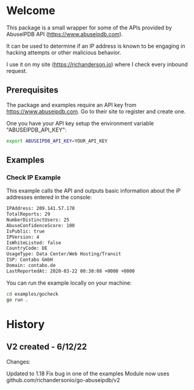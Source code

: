 # Welcome

This package is a small wrapper for some of the APIs provided by AbuseIPDB API (https://www.abuseipdb.com).

It can be used to determine if an IP address is known to be engaging in hacking attempts or other malicious behavior.

I use it on my site (https://richanderson.io) where I check every inbound request.


## Prerequisites

The package and examples require an API key from https://www.abuseipdb.com.  Go to their site to register and create one.

One you have your API key setup the environment variable "ABUSEIPDB_API_KEY":

```bash
export ABUSEIPDB_API_KEY=YOUR_API_KEY
```

## Examples

###  Check IP Example

This example calls the API and outputs basic information about the iP addresses entered in the console:

```bash
IPAddress: 209.141.57.178
TotalReports: 29
NumberDistinctUsers: 25
AbuseConfidenceScore: 100
IsPublic: true
IPVersion: 4
IsWhiteListed: false
CountryCode: DE
UsageType: Data Center/Web Hosting/Transit
ISP: Contabo GmbH
Domain: contabo.de
LastReportedAt: 2020-03-22 00:30:08 +0000 +0000
```

You can run the example locally on your machine:

```bash
cd examples/gocheck
go run .
```

# History

## V2 created - 6/12/22

Changes:

Updated to 1.18
Fix bug in one of the examples
Module now uses github.com/richandersonio/go-abuseipdb/v2
